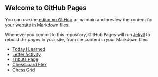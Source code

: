 ## Welcome to GitHub Pages

You can use the [editor on GitHub](https://github.com/jaguirre29/batch5-activities/edit/main/README.md) to maintain and preview the content for your website in Markdown files.

Whenever you commit to this repository, GitHub Pages will run [Jekyll](https://jekyllrb.com/) to rebuild the pages in your site, from the content in your Markdown files.

- [Today I Learned](/todayILearned/index.html)
- [Letter Activity](/htmlEmail/index.html)
- [Tribute Page](/tributePage/index.html)
- [Chessboard Flex](/chessBoardFlex/index.html)
- [Chess Grid](/chessGrid/index.html)
